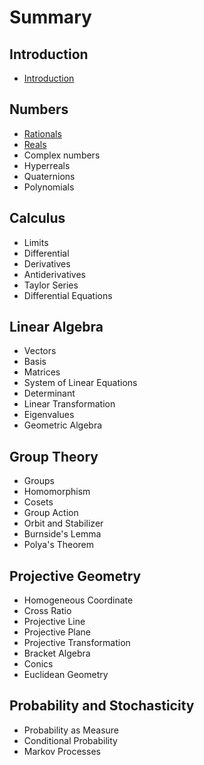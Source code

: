 # Summary

## Introduction

* [Introduction](README.md)

## Numbers

* [Rationals](numbers/rationals.md)
* [Reals](numbers/reals.md)
* Complex numbers
* Hyperreals
* Quaternions
* Polynomials

## Calculus

* Limits
* Differential
* Derivatives
* Antiderivatives
* Taylor Series
* Differential Equations

## Linear Algebra

* Vectors
* Basis
* Matrices
* System of Linear Equations
* Determinant
* Linear Transformation
* Eigenvalues
* Geometric Algebra

## Group Theory

* Groups
* Homomorphism
* Cosets
* Group Action
* Orbit and Stabilizer
* Burnside's Lemma
* Polya's Theorem

## Projective Geometry

* Homogeneous Coordinate
* Cross Ratio
* Projective Line
* Projective Plane
* Projective Transformation
* Bracket Algebra
* Conics
* Euclidean Geometry

## Probability and Stochasticity

* Probability as Measure
* Conditional Probability
* Markov Processes

